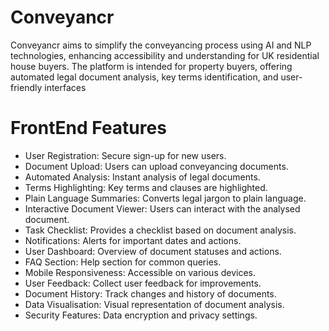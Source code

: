 # Conveyancr
Conveyancr aims to simplify the conveyancing process using AI and NLP technologies,
enhancing accessibility and understanding for UK residential house buyers. The platform
is intended for property buyers, offering automated legal document analysis, key terms
identification, and user-friendly interfaces

# FrontEnd Features
+ User Registration: Secure sign-up for new users.
+ Document Upload: Users can upload conveyancing documents.
+ Automated Analysis: Instant analysis of legal documents.
+ Terms Highlighting: Key terms and clauses are highlighted.
+ Plain Language Summaries: Converts legal jargon to plain language.
+ Interactive Document Viewer: Users can interact with the analysed document.
+ Task Checklist: Provides a checklist based on document analysis.
+ Notifications: Alerts for important dates and actions.
+ User Dashboard: Overview of document statuses and actions.
+ FAQ Section: Help section for common queries.
+ Mobile Responsiveness: Accessible on various devices.
+ User Feedback: Collect user feedback for improvements.
+ Document History: Track changes and history of documents.
+ Data Visualisation: Visual representation of document analysis.
+ Security Features: Data encryption and privacy settings.
